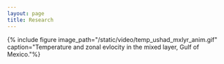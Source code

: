 ```yaml
---
layout: page
title: Research
---
```


{% include figure image_path="/static/video/temp_ushad_mxlyr_anim.gif" caption="Temperature and zonal evlocity in the mixed layer, Gulf of Mexico."%}
